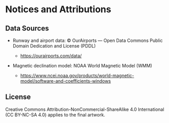 # Notices and Attributions

## Data Sources

- Runway and airport data: © OurAirports — Open Data Commons Public Domain Dedication and License (PDDL)
  - https://ourairports.com/data/

- Magnetic declination model: NOAA World Magnetic Model (WMM)
  - https://www.ncei.noaa.gov/products/world-magnetic-model/software-and-coefficients-windows

## License

Creative Commons Attribution-NonCommercial-ShareAlike 4.0 International (CC BY-NC-SA 4.0) applies to the final artwork.
